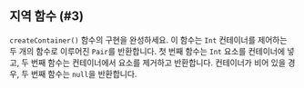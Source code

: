 ## 지역 함수 (#3)

`createContainer()` 함수의 구현을 완성하세요. 이 함수는 `Int` 컨테이너를 제어하는 두 개의 함수로 이루어진 `Pair`를 반환합니다. 첫 번째 함수는 `Int` 요소를 컨테이너에 넣고, 두 번째 함수는 컨테이너에서 요소를 제거하고 반환합니다. 컨테이너가 비어 있을 경우, 두 번째 함수는 `null`을 반환합니다.